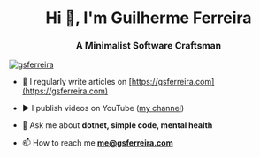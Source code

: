 <h1 align="center">Hi 👋, I'm Guilherme Ferreira</h1>
<h3 align="center">A Minimalist Software Craftsman</h3>

<p align="left"> <a href="https://twitter.com/gsferreira" target="blank"><img src="https://img.shields.io/twitter/follow/gsferreira?logo=twitter&style=for-the-badge" alt="gsferreira" /></a> </p>

- 📝 I regularly write articles on [https://gsferreira.com](https://gsferreira.com)

- ▶️ I publish videos on YouTube ([my channel](https://www.youtube.com/c/gsferreirachannel))

- 💬 Ask me about **dotnet, simple code, mental health**

- 📫 How to reach me **me@gsferreira.com**
